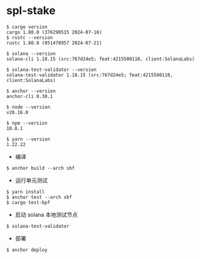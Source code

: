 # spl-stake

```shell
$ cargo version
cargo 1.80.0 (376290515 2024-07-16)
$ rustc --version
rustc 1.80.0 (051478957 2024-07-21)
```

```shell
$ solana --version
solana-cli 1.18.15 (src:767d24e5; feat:4215500110, client:SolanaLabs)
```

```shell
$ solana-test-validator --version
solana-test-validator 1.18.15 (src:767d24e5; feat:4215500110, client:SolanaLabs)
```

```shell
$ anchor --version   
anchor-cli 0.30.1
```

```shell
$ node --version
v20.16.0
```

```shell
$ npm --version
10.8.1
```

```shell
$ yarn --version
1.22.22
```

* 编译

```shell
$ anchor build --arch sbf
```

* 运行单元测试

```shell
$ yarn install
$ anchor test --arch sbf
$ cargo test-bpf
```

* 启动 solana 本地测试节点

```shell
$ solana-test-validator
```

* 部署

```shell
$ anchor deploy
```
